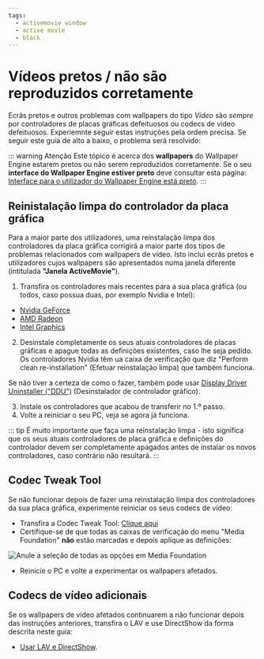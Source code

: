 ```yaml
---
tags:
  - activemovie window
  - active movie
  - black
---
```


# Vídeos pretos / não são reproduzidos corretamente

Ecrãs pretos e outros problemas com wallpapers do tipo *Vídeo* são *sempre* por controladores de placas gráficas defeituosos ou codecs de vídeo defeituosos. Experiemnte seguir estas instruções pela ordem precisa. Se seguir este guia de alto a baixo, o problema será resolvido:

::: warning
Atenção Este tópico é acerca dos **wallpapers** do Wallpaper Engine estarem pretos ou não serem reproduzidos corretamente. Se o seu **interface do Wallpaper Engine estiver preto** deve consultar esta página: [Interface para o utilizador do Wallpaper Engine está preto](/interface/broken.html#wallpaper-engine-interface-is-black).
:::

## Reinistalação limpa do controlador da placa gráfica

Para a maior parte dos utilizadores, uma reinstalação limpa dos controladores da placa gráfica corrigirá a maior parte dos tipos de problemas relacionados com wallpapers de vídeo. Isto inclui ecrãs pretos e utilizadores cujos wallpapers são apresentados numa janela diferente (intitulada **"Janela ActiveMovie"**).

1. Transfira os controladores mais recentes para a sua placa gráfica (ou todos, caso possua duas, por exemplo Nvidia e Intel):

* [Nvidia GeForce](https://www.nvidia.com/Download/index.aspx)
* [AMD Radeon](https://www.amd.com/support)
* [Intel Graphics](https://downloadcenter.intel.com/product/80939/Graphics-Drivers)

2. Desinstale completamente os seus atuais controladores de placas gráficas e apague todas as definições existentes, caso lhe seja pedido. Os controladores Nvidia têm ua caixa de verificação que diz "Perform clean re-installation" (Efetuar reinstalação limpa) que também funciona.

Se não tiver a certeza de como o fazer, também pode usar [Display Driver Uninstaller ("DDU")](https://www.guru3d.com/files-details/display-driver-uninstaller-download.html) (Desinstalador de controlador gráfico).

3. Instale os controladores que acabou de transferir no 1.º passo.
4. Volte a reiniciar o seu PC, veja se agora já funciona.

::: tip
É muito importante que faça uma reinstalação limpa - isto significa que os seus atuais controladores de placa gráfica e definições do controlador devem ser completamente apagados antes de instalar os novos controladores, caso contrário não resultará.
:::

## Codec Tweak Tool

Se não funcionar depois de fazer uma reinstalação limpa dos controladores da sua placa gráfica, experimente reiniciar os seus codecs de vídeo:

* Transfira a Codec Tweak Tool: [Clique aqui](https://www.codecguide.com/download_other.htm)
* Certifique-se de que todas as caixas de verificação do menu "Media Foundation" **não** estão marcadas e depois aplique as definições:

![Anule a seleção de todas as opções em Media Foundation](./codectweak.gif)

* Reinicie o PC e volte a experimentar os wallpapers afetados.

## Codecs de vídeo adicionais

Se os wallpapers de vídeo afetados continuarem a não funcionar depois das instruções anteriores, transfira o LAV e use DirectShow da forma descrita neste guia:

* [Usar LAV e DirectShow](/videos/lav.html).
